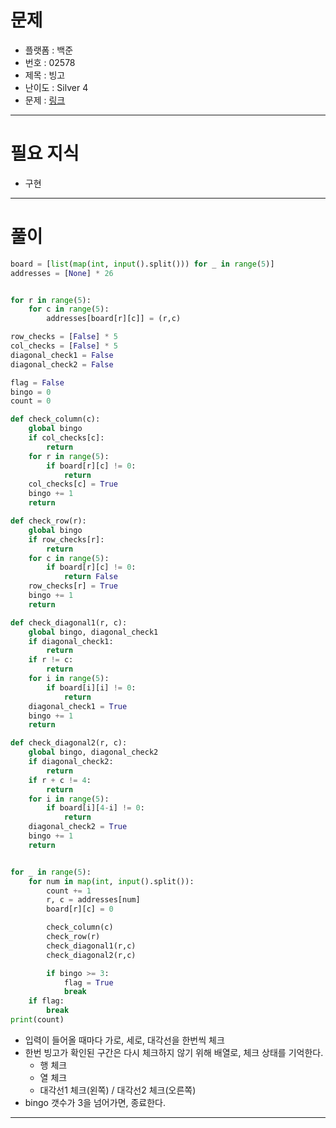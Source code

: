 # 문제
- 플랫폼 : 백준
- 번호 : 02578
- 제목 : 빙고
- 난이도 : Silver 4
- 문제 : <a href="https://www.acmicpc.net/problem/2578" target="_blank">링크</a>

---

# 필요 지식
- 구현

---

# 풀이
```python
board = [list(map(int, input().split())) for _ in range(5)]
addresses = [None] * 26


for r in range(5):
    for c in range(5):
        addresses[board[r][c]] = (r,c)

row_checks = [False] * 5
col_checks = [False] * 5
diagonal_check1 = False
diagonal_check2 = False

flag = False
bingo = 0
count = 0

def check_column(c):
    global bingo
    if col_checks[c]:
        return
    for r in range(5):
        if board[r][c] != 0:
            return
    col_checks[c] = True
    bingo += 1
    return

def check_row(r):
    global bingo
    if row_checks[r]:
        return
    for c in range(5):
        if board[r][c] != 0:
            return False
    row_checks[r] = True
    bingo += 1
    return

def check_diagonal1(r, c):
    global bingo, diagonal_check1
    if diagonal_check1:
        return
    if r != c:
        return
    for i in range(5):
        if board[i][i] != 0:
            return
    diagonal_check1 = True
    bingo += 1
    return

def check_diagonal2(r, c):
    global bingo, diagonal_check2
    if diagonal_check2:
        return
    if r + c != 4:
        return
    for i in range(5):
        if board[i][4-i] != 0:
            return
    diagonal_check2 = True
    bingo += 1
    return


for _ in range(5):
    for num in map(int, input().split()):
        count += 1
        r, c = addresses[num]
        board[r][c] = 0

        check_column(c)
        check_row(r)
        check_diagonal1(r,c)
        check_diagonal2(r,c)

        if bingo >= 3:
            flag = True
            break
    if flag:
        break
print(count)
```
- 입력이 들어올 때마다 가로, 세로, 대각선을 한번씩 체크
- 한번 빙고가 확인된 구간은 다시 체크하지 않기 위해  배열로, 체크 상태를 기억한다.
  - 행 체크
  - 열 체크
  - 대각선1 체크(왼쪽) / 대각선2 체크(오른쪽)
- bingo 갯수가 3을 넘어가면, 종료한다.

---
